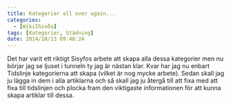 ```yaml
---
title: Kategorier all over again...
categories:
  - [WikiIhinða]
tags: [Kategorier, Städning]
date: 2014/10/13 09:48:24
---
```

Det har varit ett riktigt Sisyfos arbete att skapa alla dessa kategorier men nu börjar jag se ljuset i tunneln ty jag är nästan klar. Kvar har jag nu enbart Tidslinje kategorierna att skapa (vilket är nog mycke arbete). Sedan skall jag ju lägga in dem i alla artiklarna och så skall jag ju återgå till att fixa med att fixa till tidslinjen och plocka fram den viktigaste informationen för att kunna skapa artiklar till dessa.
